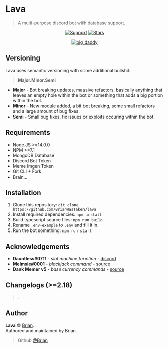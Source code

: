 # Lava

> A multi-purpose discord bot with database support.

<div align="center">
  
[![Support](https://img.shields.io/discord/691416705917779999?color=fb8b23&label=Support&style=for-the-badge)](https://discord.gg/memer)
[![Stars](https://img.shields.io/github/stars/BrianWasTkn/lava?color=FB8B23&logo=github&style=for-the-badge)](.)

[![big daddy](https://forthebadge.com/images/badges/made-with-typescript.svg)](https://typescriptlang.org)

</div>

## Versioning
Lava uses semantic versioning with some additional bullshit:
> **Major.Minor.Semi**
- **Major** - Bot breaking updates, massive refactors, basically anything that leaves an empty hole within the bot or something that adds a big portion within the bot.
- **Minor** - New module added, a bit bot breaking, some small refactors and a large amount of bug fixes.
- **Semi** - Small bug fixes, fix issues or exploits occuring within the bot.

## Requirements
- Node.JS >=14.0.0
- NPM >=7.1
- MongoDB Database
- Discord Bot Token
- Meme Imgen Token
- Git CLI + Fork
- Brain...

## Installation
1. Clone this repository: `git clone https://github.com/BrianWasTaken/lava`
2. Install required dependencies: `npm install`
3. Build typescript source files: `npm run build`
4. Rename `.env-example` to `.env` and fill it in.
4. Run the bot something: `npm run start`

## Acknowledgements

- **Dauntless#0711** - _slot machine function_ - [discord](https://discord.com/invite/Ha7pRB4)
- **Melmsie#0001** - _blackjack command_ - [source](https://blackjack.dankmemer.lol)
- **Dank Memer v5** - _base currency commands_ - [source](https://dankmemer.lol/source)

## Changelogs (>=2.18)
> .

## Author

**Lava** © [Brian](https://github.com/BrianWasTaken).\
Authored and maintained by Brian.

> Github [@Brian](https://github.com/BrianWasTaken)
